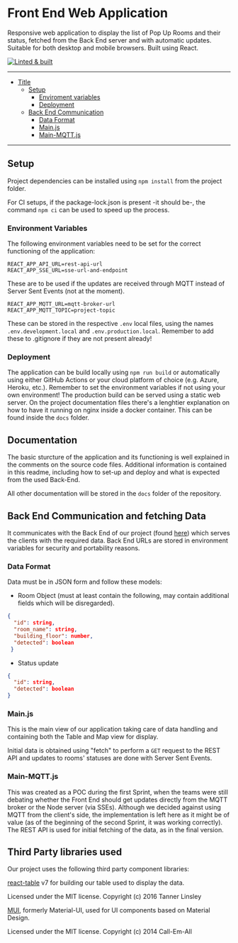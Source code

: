 # Front End Web Application

Responsive web application to display the list of Pop Up Rooms and their status, fetched from the Back End server and with automatic updates. Suitable for both desktop and mobile browsers. Built using React.

[![Linted & built](https://github.com/Popup-Meeting-Rooms-Project/Frontend/actions/workflows/ci.yml/badge.svg?branch=main)](https://github.com/Popup-Meeting-Rooms-Project/Frontend/actions/workflows/ci.yml)

----

- [Title](#front-end-web-application)
  - [Setup](#setup)
    - [Enviroment variables](#environment-variables)
    - [Deployment](#deployment)
  - [Back End Communication](#back-end-communication-and-fetching-data)
    - [Data Format](#data-format)
    - [Main.js](#mainjs)
    - [Main-MQTT.js](#main-mqttjs)


----

## Setup

Project dependencies can be installed using `npm install` from the project folder.

For CI setups, if the package-lock.json is present -it should be-, the command `npm ci` can be used to speed up the process.

### Environment Variables

The following environment variables need to be set for the correct functioning of the application:

    REACT_APP_API_URL=rest-api-url
    REACT_APP_SSE_URL=sse-url-and-endpoint

These are to be used if the updates are received through MQTT instead of Server Sent Events (not at the moment).

    REACT_APP_MQTT_URL=mqtt-broker-url
    REACT_APP_MQTT_TOPIC=project-topic

These can be stored in the respective `.env` local files, using the names `.env.development.local` and `.env.production.local`. Remember to add these to .gitignore if they are not present already!


### Deployment

The application can be build locally using `npm run build` or automatically using either GitHub Actions or your cloud platform of choice (e.g. Azure, Heroku, etc.). Remember to set the environment variables if not using your own environment!
The production build can be served using a static web server. On the project documentation files there's a lenghtier explanation on how to have it running on nginx inside a docker container. This can be found inside the `docs` folder.


## Documentation

The basic sturcture of the application and its functioning is well explained in the comments on the source code files. Additional information is contained in this readme, including how to set-up and deploy and what is expected from the used Back-End.

All other documentation will be stored in the `docs` folder of the repository.


## Back End Communication and fetching Data

It communicates with the Back End of our project (found [here](https://github.com/Popup-Meeting-Rooms-Project/Backend)) which serves the clients with the required data. Back End URLs are stored in environment variables for security and portability reasons.

### Data Format

Data must be in JSON form and follow these models:
- Room Object (must at least contain the following, may contain additional fields which will be disregarded).
```json
{
  "id": string,
  "room_name": string,
  "building_floor": number,
  "detected": boolean
 }
 ```
  

- Status update
```json
{
  "id": string,
  "detected": boolean
}
```


### Main.js

This is the main view of our application taking care of data handling and containing both the Table and Map view for display.

Initial data is obtained using "fetch" to perform a `GET` request to the REST API and updates to rooms' statuses are done with Server Sent Events.


### Main-MQTT.js

This was created as a POC during the first Sprint, when the teams were still debating whether the Front End should get updates directly from the MQTT broker or the Node server (via SSEs). Although we decided against using MQTT from the client's side, the implementation is left here as it might be of value (as of the beginning of the second Sprint, it was working correctly). The REST API is used for initial fetching of the data, as in the final version.


## Third Party libraries used

Our project uses the following third party component libraries:

[react-table](https://github.com/tannerlinsley/react-table) v7 for building our table used to display the data.

Licensed under the MIT license. Copyright (c) 2016 Tanner Linsley

[MUI](https://github.com/mui-org/material-ui), formerly Material-UI, used for UI components based on Material Design.

Licensed under the MIT license. Copyright (c) 2014 Call-Em-All